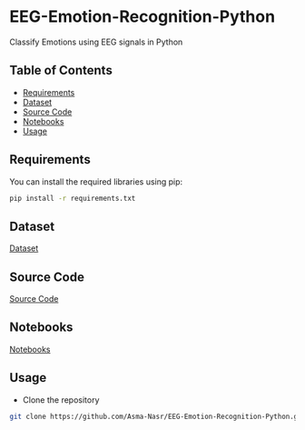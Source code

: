 # EEG-Emotion-Recognition-Python
Classify Emotions using EEG signals in Python

## Table of Contents

- [Requirements](#requirements)
- [Dataset](#Dataset)
- [Source Code](#Source-Code)
- [Notebooks](#Notebooks)
- [Usage](#usage)

## Requirements
 
You can install the required libraries using pip:

```bash
pip install -r requirements.txt
```
 
## Dataset
[Dataset](https://github.com/Asma-Nasr/EEG-Emotion-Recognition-Python/tree/main/Data)

## Source Code
[Source Code](https://github.com/Asma-Nasr/EEG-Emotion-Recognition-Python/tree/main/src)

## Notebooks
[Notebooks](https://github.com/Asma-Nasr/EEG-Emotion-Recognition-Python/tree/main/Notebooks)

## Usage
  
- Clone the repository
```bash
git clone https://github.com/Asma-Nasr/EEG-Emotion-Recognition-Python.git
```
